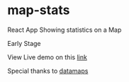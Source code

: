 # map-stats

   React App Showing statistics on a Map

   Early Stage
   
   View Live demo on this [link](https://npgr.github.io/map-stats)
   
   Special thanks to [datamaps](https://github.com/markmarkoh/datamaps)
